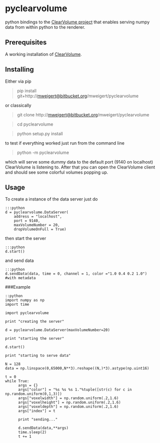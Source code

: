 # pyclearvolume

python bindings to the [ClearVolume project](https://bitbucket.org/royerloic/clearvolume) that enables serving numpy data from within python to the renderer.  

## Prerequisites

A working installation of [ClearVolume](https://bitbucket.org/royerloic/clearvolume).


## Installing


Either via pip

> pip install git+http://mweigert@bitbucket.org/mweigert/pyclearvolume

or classically

> git clone http://mweigert@bitbucket.org/mweigert/pyclearvolume

> cd pyclearvolume

> python setup.py install


to test if everything worked just run from the command line   

> python -m pyclearvolume

which will serve some dummy data to the default port (9140 on localhost) ClearVolume is listening to. After that you can open the ClearVolume client and should see some colorful volumes popping up. 


## Usage

To create a instance of the data server just do 

    :::python 
	d = pyclearvolume.DataServer(
	    address = "localhost",
		port = 9140,
		maxVolumeNumber = 20,
        dropVolumeOnFull = True)

then start the server

	:::python
	d.start()

and send data

	:::python
	d.sendData(data, time = 0, channel = 1, color ="1.0 0.4 0.2 1.0")  #with metadata



###Example 


    ::python
	import numpy as np
	import time

	import pyclearvolume

	print "creating the server"

	d = pyclearvolume.DataServer(maxVolumeNumber=20)

	print "starting the server"

	d.start()

	print "starting to serve data"

	N = 128
	data = np.linspace(0,65000,N**3).reshape((N,)*3).astype(np.uint16)

	t = 0
	while True:
    	  args = {}
		  args["color"] = "%s %s %s 1."%tuple([str(c) for c in np.random.uniform(0,1,3)])
    	  args["voxelwidth"] = np.random.uniform(.2,1.6)
    	  args["voxelheight"] = np.random.uniform(.2,1.6)
    	  args["voxeldepth"] = np.random.uniform(.2,1.6)
    	  args["index"] = t

    	  print "sending..."
    	  
    	  d.sendData(data,**args)
    	  time.sleep(2)
    	  t += 1